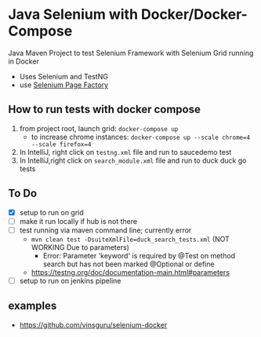 # Java Selenium with Docker/Docker-Compose

Java Maven Project to test Selenium Framework with Selenium Grid running in Docker

- Uses Selenium and TestNG
- use [Selenium Page Factory](https://www.selenium.dev/selenium/docs/api/java/org/openqa/selenium/support/PageFactory.html)

## How to run tests with docker compose

1. from project root, launch grid: ```docker-compose up```
   - to increase chrome instances: ```docker-compose up --scale chrome=4 --scale firefox=4```
2. In IntelliJ, right click on ```testng.xml``` file and run to saucedemo test
3. In IntelliJ,right click on ```search_module.xml``` file and run to duck duck go  tests

## To Do
- [x] setup to run on grid
- [ ]  make it run locally if hub is not there
- [ ] test running via maven command line; currently error
    - ```mvn clean test -DsuiteXmlFile=duck_search_tests.xml``` (NOT WORKING Due to parameters)
        - Error: Parameter 'keyword' is required by @Test on method search but has not been marked @Optional or define
    - https://testng.org/doc/documentation-main.html#parameters
- [ ] setup to run on jenkins pipeline

## examples
- https://github.com/vinsguru/selenium-docker